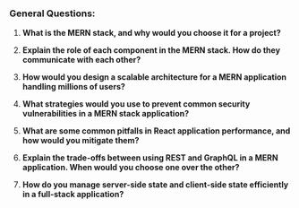 ### **General Questions:**

1. **What is the MERN stack, and why would you choose it for a project?**

2. **Explain the role of each component in the MERN stack. How do they communicate with each other?**

3. **How would you design a scalable architecture for a MERN application handling millions of users?**

4. **What strategies would you use to prevent common security vulnerabilities in a MERN stack application?**

5. **What are some common pitfalls in React application performance, and how would you mitigate them?**

6. **Explain the trade-offs between using REST and GraphQL in a MERN application. When would you choose one over the other?**

7. **How do you manage server-side state and client-side state efficiently in a full-stack application?**